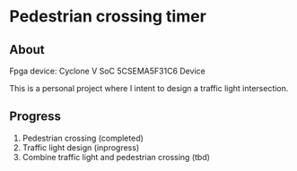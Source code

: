 # Pedestrian crossing timer

## About
Fpga device: Cyclone V SoC 5CSEMA5F31C6 Device

This is a personal project where I intent to design a traffic light intersection. 

## Progress
1. Pedestrian crossing (completed)
2. Traffic light design (inprogress)
3. Combine traffic light and pedestrian crossing (tbd)

